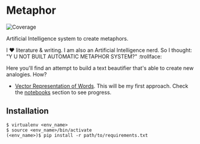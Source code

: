 # Metaphor

![Coverage](https://github.com/guiem/metaphor/tree/master/metaphor/static/img/coverage-badge.svg)

Artificial Intelligence system to create metaphors.

I :heart: literature & writing. I am also an Artificial Intelligence nerd. So I thought: "Y U NOT BUILT AUTOMATIC METAPHOR SYSTEM?" :trollface:

Here you'll find an attempt to build a text beautifier that's able to create new analogies. How?

* [Vector Representation of Words](https://en.wikipedia.org/wiki/Word2vec). This will be my first approach. Check the [notebooks](https://github.com/guiem/metaphor/blob/master/notebooks/word2vec_tutorial.ipynb) section to see progress.

## Installation

```
$ virtualenv <env_name>
$ source <env_name>/bin/activate
(<env_name>)$ pip install -r path/to/requirements.txt
```
